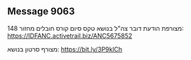## Message 9063

מצורפת הודעת דובר צה"ל בנושא טקס סיום קורס חובלים מחזור 148:
https://IDFANC.activetrail.biz/ANC5675852

מצורף סרטון בנושא: https://bit.ly/3P9klCh

